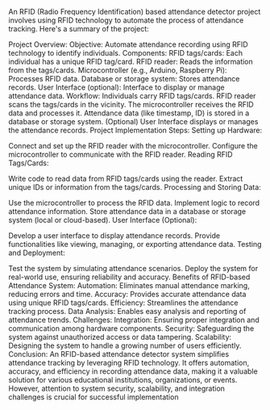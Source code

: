 An RFID (Radio Frequency Identification) based attendance detector project involves using RFID technology to automate the process of attendance tracking. Here's a summary of the project:

Project Overview:
Objective: Automate attendance recording using RFID technology to identify individuals.
Components:
RFID tags/cards: Each individual has a unique RFID tag/card.
RFID reader: Reads the information from the tags/cards.
Microcontroller (e.g., Arduino, Raspberry Pi): Processes RFID data.
Database or storage system: Stores attendance records.
User Interface (optional): Interface to display or manage attendance data.
Workflow:
Individuals carry RFID tags/cards.
RFID reader scans the tags/cards in the vicinity.
The microcontroller receives the RFID data and processes it.
Attendance data (like timestamp, ID) is stored in a database or storage system.
(Optional) User Interface displays or manages the attendance records.
Project Implementation Steps:
Setting up Hardware:

Connect and set up the RFID reader with the microcontroller.
Configure the microcontroller to communicate with the RFID reader.
Reading RFID Tags/Cards:

Write code to read data from RFID tags/cards using the reader.
Extract unique IDs or information from the tags/cards.
Processing and Storing Data:

Use the microcontroller to process the RFID data.
Implement logic to record attendance information.
Store attendance data in a database or storage system (local or cloud-based).
User Interface (Optional):

Develop a user interface to display attendance records.
Provide functionalities like viewing, managing, or exporting attendance data.
Testing and Deployment:

Test the system by simulating attendance scenarios.
Deploy the system for real-world use, ensuring reliability and accuracy.
Benefits of RFID-based Attendance System:
Automation: Eliminates manual attendance marking, reducing errors and time.
Accuracy: Provides accurate attendance data using unique RFID tags/cards.
Efficiency: Streamlines the attendance tracking process.
Data Analysis: Enables easy analysis and reporting of attendance trends.
Challenges:
Integration: Ensuring proper integration and communication among hardware components.
Security: Safeguarding the system against unauthorized access or data tampering.
Scalability: Designing the system to handle a growing number of users efficiently.
Conclusion:
An RFID-based attendance detector system simplifies attendance tracking by leveraging RFID technology. It offers automation, accuracy, and efficiency in recording attendance data, making it a valuable solution for various educational institutions, organizations, or events. However, attention to system security, scalability, and integration challenges is crucial for successful implementation
